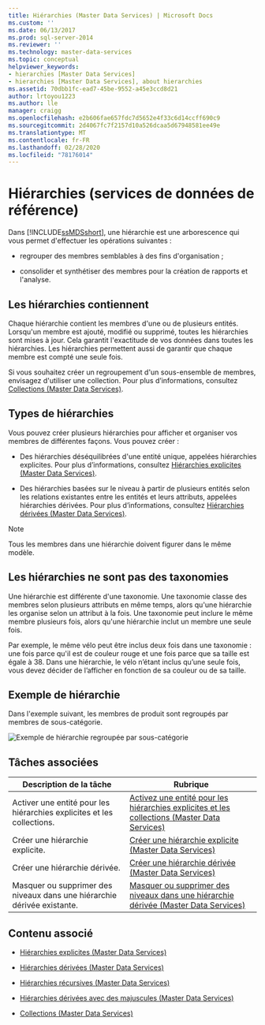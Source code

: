 ```yaml
---
title: Hiérarchies (Master Data Services) | Microsoft Docs
ms.custom: ''
ms.date: 06/13/2017
ms.prod: sql-server-2014
ms.reviewer: ''
ms.technology: master-data-services
ms.topic: conceptual
helpviewer_keywords:
- hierarchies [Master Data Services]
- hierarchies [Master Data Services], about hierarchies
ms.assetid: 70dbb1fc-ead7-45be-9552-a45e3ccd8d21
author: lrtoyou1223
ms.author: lle
manager: craigg
ms.openlocfilehash: e2b606fae657fdc7d5652e4f33c6d14ccff690c9
ms.sourcegitcommit: 2d4067fc7f2157d10a526dcaa5d67948581ee49e
ms.translationtype: MT
ms.contentlocale: fr-FR
ms.lasthandoff: 02/28/2020
ms.locfileid: "78176014"
---
```

# <a name="hierarchies-master-data-services"></a>Hiérarchies (services de données de référence)
  Dans [!INCLUDE[ssMDSshort](../includes/ssmdsshort-md.md)], une hiérarchie est une arborescence qui vous permet d'effectuer les opérations suivantes :

-   regrouper des membres semblables à des fins d'organisation ;

-   consolider et synthétiser des membres pour la création de rapports et l'analyse.

## <a name="what-hierarchies-contain"></a>Les hiérarchies contiennent
 Chaque hiérarchie contient les membres d'une ou de plusieurs entités. Lorsqu'un membre est ajouté, modifié ou supprimé, toutes les hiérarchies sont mises à jour. Cela garantit l'exactitude de vos données dans toutes les hiérarchies. Les hiérarchies permettent aussi de garantir que chaque membre est compté une seule fois.

 Si vous souhaitez créer un regroupement d'un sous-ensemble de membres, envisagez d'utiliser une collection. Pour plus d’informations, consultez [Collections &#40;Master Data Services&#41;](collections-master-data-services.md).

## <a name="kinds-of-hierarchies"></a>Types de hiérarchies
 Vous pouvez créer plusieurs hiérarchies pour afficher et organiser vos membres de différentes façons. Vous pouvez créer :

-   Des hiérarchies déséquilibrées d'une entité unique, appelées hiérarchies explicites. Pour plus d’informations, consultez [Hiérarchies explicites &#40;Master Data Services&#41;](../../2014/master-data-services/explicit-hierarchies-master-data-services.md).

-   Des hiérarchies basées sur le niveau à partir de plusieurs entités selon les relations existantes entre les entités et leurs attributs, appelées hiérarchies dérivées. Pour plus d’informations, consultez [Hiérarchies dérivées &#40;Master Data Services&#41;](../../2014/master-data-services/derived-hierarchies-master-data-services.md).

> [!NOTE]
>  Tous les membres dans une hiérarchie doivent figurer dans le même modèle.

## <a name="hierarchies-are-not-taxonomies"></a>Les hiérarchies ne sont pas des taxonomies
 Une hiérarchie est différente d'une taxonomie. Une taxonomie classe des membres selon plusieurs attributs en même temps, alors qu'une hiérarchie les organise selon un attribut à la fois. Une taxonomie peut inclure le même membre plusieurs fois, alors qu'une hiérarchie inclut un membre une seule fois.

 Par exemple, le même vélo peut être inclus deux fois dans une taxonomie : une fois parce qu'il est de couleur rouge et une fois parce que sa taille est égale à 38. Dans une hiérarchie, le vélo n’étant inclus qu’une seule fois, vous devez décider de l’afficher en fonction de sa couleur ou de sa taille.

## <a name="hierarchy-example"></a>Exemple de hiérarchie
 Dans l'exemple suivant, les membres de produit sont regroupés par membres de sous-catégorie.

 ![Exemple de hiérarchie regroupée par sous-catégorie](../../2014/master-data-services/media/mds-conc-hierarchy.gif "Exemple de hiérarchie regroupée par sous-catégorie")

## <a name="related-tasks"></a>Tâches associées

|Description de la tâche|Rubrique|
|----------------------|-----------|
|Activer une entité pour les hiérarchies explicites et les collections.|[Activez une entité pour les hiérarchies explicites et les collections &#40;Master Data Services&#41;](../../2014/master-data-services/enable-an-entity-for-explicit-hierarchies-and-collections-master-data-services.md)|
|Créer une hiérarchie explicite.|[Créer une hiérarchie explicite &#40;Master Data Services&#41;](../../2014/master-data-services/create-an-explicit-hierarchy-master-data-services.md)|
|Créer une hiérarchie dérivée.|[Créer une hiérarchie dérivée &#40;Master Data Services&#41;](../../2014/master-data-services/create-a-derived-hierarchy-master-data-services.md)|
|Masquer ou supprimer des niveaux dans une hiérarchie dérivée existante.|[Masquer ou supprimer des niveaux dans une hiérarchie dérivée &#40;Master Data Services&#41;](../../2014/master-data-services/hide-or-delete-levels-in-a-derived-hierarchy-master-data-services.md)|

## <a name="related-content"></a>Contenu associé

-   [Hiérarchies explicites &#40;Master Data Services&#41;](../../2014/master-data-services/explicit-hierarchies-master-data-services.md)

-   [Hiérarchies dérivées &#40;Master Data Services&#41;](../../2014/master-data-services/derived-hierarchies-master-data-services.md)

-   [Hiérarchies récursives &#40;Master Data Services&#41;](../../2014/master-data-services/recursive-hierarchies-master-data-services.md)

-   [Hiérarchies dérivées avec des majuscules &#40;Master Data Services&#41;](../../2014/master-data-services/derived-hierarchies-with-explicit-caps-master-data-services.md)

-   [Collections &#40;Master Data Services&#41;](collections-master-data-services.md)


